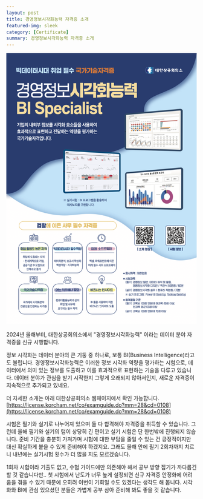 ```yaml
---
layout: post
title: 경영정보시각화능력 자격증 소개
featured-img: sleek
category: [Certificate]
summary: 경영정보시각화능력 자격증 소개
---
```


<img src ="https://raw.githubusercontent.com/hjben/hjben.github.io/master/_img/bi-certificate/poster.png" alt="poster"><br>

2024년 올해부터, 대한상공회의소에서 "경영정보시각화능력" 이라는 데이터 분야 자격증을 신규 시행합니다. <br>

정보 시각화는 데이터 분야의 큰 기둥 중 하나로, 보통 BI(Business Intelligence)라고도 불립니다.
경영정보시각화능력은 이러한 정보 시각화 역량을 평가하는 시험으로, 데이터에서 의미 있는 정보를 도출하고 이를 효과적으로 표현하는 기술을 다루고 있습니다.
데이터 분야가 관심을 받기 시작한지 그렇게 오래되지 않아서인지, 새로운 자격증이 지속적으로 추가되고 있네요. <br>

더 자세한 소개는 아래 대한상공회의소 웹페이지에서 확인 가능합니다. <br>
[https://license.korcham.net/co/examguide.do?mm=28&cd=0108](https://license.korcham.net/co/examguide.do?mm=28&cd=0108) <br>

시험은 필기와 실기로 나누어져 있으며 둘 다 합격해야 자격증을 취득할 수 있습니다. 그런데 올해 필기와 실기의 텀이 상당히 긴 편이고 실기 시험은 단 한번밖에 진행되지 않습니다. 준비 기간을 충분히 가져가며 시험에 대한 부담을 줄일 수 있는 건 긍정적이지만 대신 확실하게 붙을 수 있게 준비해야 하겠지요. 그래도 올해 안에 필기 2회차까지 치르니 내년에는 실기시험 횟수가 더 많을 지도 모르겠습니다. <br>

1회차 시험이라 기출도 없고, 수험 가이드에만 의존해야 해서 공부 방향 잡기가 까다롭긴 할 것 같습니다만.. 첫 시험에서 난도가 너무 높게 설정되면 신규 자격증 안정화에 어려움을 겪을 수 있기 때문에 오히려 이번이 기회일 수도 있겠다는 생각도 해 봅니다.
시각화와 BI에 관심 있으셨던 분들은 가볍게 공부 삼아 준비해 봐도 좋을 것 같습니다. <br>